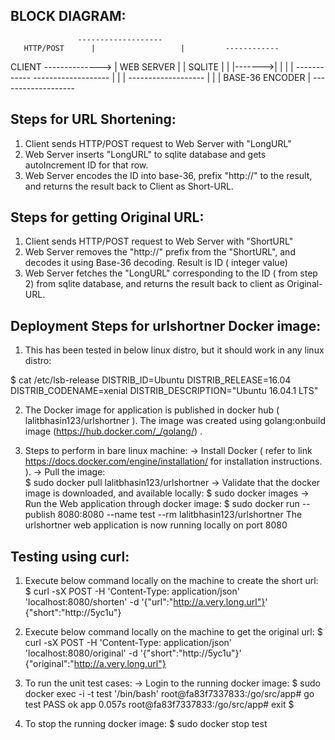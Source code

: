     
BLOCK DIAGRAM:
----------------
				   
           
		           -------------------
	   HTTP/POST      |                   |         ------------
CLIENT  -------------->   |     WEB SERVER    |        |  SQLITE    | 
		          |                   |------->|     	    |
	                  |		      |         ------------
			   -------------------
                                   |
				   | 
	                           |
	                    -------------------	
		           |                   | 
		           |   BASE-36 ENCODER |
			    -------------------
						   
               
Steps for URL Shortening:
------------------------

1. Client sends HTTP/POST request to Web Server with "LongURL" 
2. Web Server inserts "LongURL" to sqlite database and gets autoIncrement ID for that row.
3. Web Server encodes the ID into base-36, prefix "http://" to the result,  and returns the result back to Client as Short-URL.


Steps for getting Original URL:
-----------------------

1. Client sends HTTP/POST request to Web Server with "ShortURL"
2. Web Server removes the "http://" prefix from the "ShortURL", and decodes it using Base-36 decoding. Result is ID ( integer value)
3. Web Server fetches the "LongURL" corresponding to the ID ( from step 2) from sqlite database, and returns the result back to client as Original-URL.

Deployment Steps for urlshortner Docker image:
---------------------------------------------

1. This has been tested in below linux distro, but it should work in any linux distro:

$ cat /etc/lsb-release
DISTRIB_ID=Ubuntu
DISTRIB_RELEASE=16.04
DISTRIB_CODENAME=xenial
DISTRIB_DESCRIPTION="Ubuntu 16.04.1 LTS"


2. The Docker image for application is published in docker hub ( lalitbhasin123/urlshortner ). The image was created using golang:onbuild image (https://hub.docker.com/_/golang/) .

3. Steps to perform in bare linux machine:
     -> Install Docker ( refer to link  https://docs.docker.com/engine/installation/ for installation instructions. ).
     -> Pull the image:          
		$ sudo docker pull lalitbhasin123/urlshortner
      -> Validate that the docker image is downloaded, and available locally:
      		$  sudo docker images
      -> Run the Web application through docker image:
      		$  sudo docker run --publish 8080:8080 --name test --rm lalitbhasin123/urlshortner
	The urlshortner web application is now running locally on port 8080
	

Testing using curl:
-------------------
 1. Execute below command locally on the machine to create the short url:
         $ curl -sX POST -H 'Content-Type: application/json' 'localhost:8080/shorten' -d '{"url":"http://a.very.long.url"}'
         {"short":"http://5yc1u"}
	 
 2. Execute below command locally on the machine to get the original url:
         $ curl -sX POST -H 'Content-Type: application/json' 'localhost:8080/original' -d '{"short":"http://5yc1u"}'
         {"original":"http://a.very.long.url"}
	 
3. To run the unit test cases:
	-> Login to the running docker image:
	      $ sudo docker exec -i -t test '/bin/bash'
	      root@fa83f7337833:/go/src/app# go test
              PASS
              ok      app     0.057s
              root@fa83f7337833:/go/src/app# exit
	      $
	   
4. To stop the running docker image:
	$  sudo docker stop test



		

	
 
 

